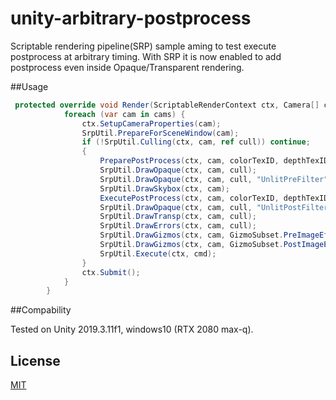 # unity-arbitrary-postprocess

Scriptable rendering pipeline(SRP) sample aming to test execute postprocess at arbitrary timing.
With SRP it is now enabled to add postprocess even inside Opaque/Transparent rendering.

##Usage
```cs
 protected override void Render(ScriptableRenderContext ctx, Camera[] cams) {
            foreach (var cam in cams) {
                ctx.SetupCameraProperties(cam);
                SrpUtil.PrepareForSceneWindow(cam);
                if (!SrpUtil.Culling(ctx, cam, ref cull)) continue;
                {
                    PreparePostProcess(ctx, cam, colorTexID, depthTexID);
                    SrpUtil.DrawOpaque(ctx, cam, cull);
                    SrpUtil.DrawOpaque(ctx, cam, cull, "UnlitPreFilter"); // postprocess affected
                    SrpUtil.DrawSkybox(ctx, cam);
                    ExecutePostProcess(ctx, cam, colorTexID, depthTexID); // execute
                    SrpUtil.DrawOpaque(ctx, cam, cull, "UnlitPostFilter"); // postprocess not affected
                    SrpUtil.DrawTransp(ctx, cam, cull);
                    SrpUtil.DrawErrors(ctx, cam, cull);
                    SrpUtil.DrawGizmos(ctx, cam, GizmoSubset.PreImageEffects);
                    SrpUtil.DrawGizmos(ctx, cam, GizmoSubset.PostImageEffects);
                    SrpUtil.Execute(ctx, cmd);
                }
                ctx.Submit();
            }
        }
```

##Compability

Tested on Unity 2019.3.11f1, windows10 (RTX 2080 max-q).

## License
[MIT](LICENSE)
